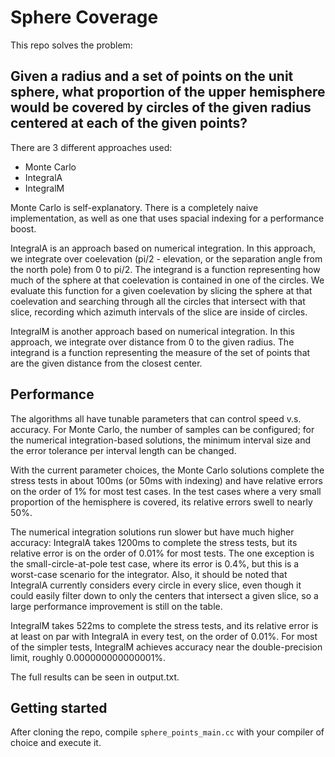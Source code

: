 # Sphere Coverage

This repo solves the problem:

## Given a radius and a set of points on the unit sphere, what proportion of the upper hemisphere would be covered by circles of the given radius centered at each of the given points?

There are 3 different approaches used:

- Monte Carlo
- IntegralA
- IntegralM

Monte Carlo is self-explanatory. There is a completely naive implementation, as well as one that uses spacial indexing for a performance boost.

IntegralA is an approach based on numerical integration. 
In this approach, we integrate over coelevation (pi/2 - elevation, or the
separation angle from the north pole) from 0 to pi/2. The integrand is a
function representing how much of the sphere at that coelevation is contained
in one of the circles. We evaluate this function for a given coelevation by
slicing the sphere at that coelevation and searching through all the circles 
that intersect with that slice, recording which azimuth intervals of the slice
are inside of circles.

IntegralM is another approach based on numerical integration.
In this approach, we integrate over distance from 0 to the given radius. The
integrand is a function representing the measure of the set of points that are
the given distance from the closest center.

## Performance

The algorithms all have tunable parameters that can control speed v.s. accuracy.
For Monte Carlo, the number of samples can be configured; for the numerical integration-based
solutions, the minimum interval size and the error tolerance per interval length can be changed.

With the current parameter choices, the Monte Carlo solutions complete the stress tests in about 100ms
(or 50ms with indexing) and have relative errors on the order of 1% for most test cases. In the test
cases where a very small proportion of the hemisphere is covered, its relative errors swell to nearly 50%.

The numerical integration solutions run slower but have much higher accuracy: IntegralA takes 1200ms to complete
the stress tests, but its relative error is on the order of 0.01% for most tests. The one exception is the small-circle-at-pole test case, where its error is 0.4%, but this is a worst-case scenario for the integrator. Also, it should be noted that IntegralA currently considers every circle in every slice, even though it could easily filter down to only the centers that intersect a given slice, so a large performance improvement is still on the table.

IntegralM takes 522ms to complete the stress tests, and its relative error is at least on par with IntegralA in every test, on the order of 0.01%. For most of the simpler tests, IntegralM achieves accuracy near the double-precision limit, roughly 0.000000000000001%.

The full results can be seen in output.txt.

## Getting started

After cloning the repo, compile `sphere_points_main.cc` with your compiler of choice and execute it.